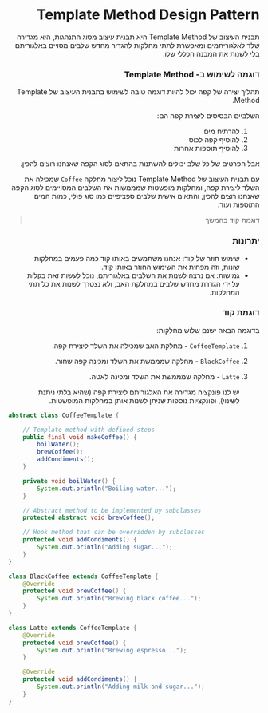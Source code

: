 <div dir="rtl">

# Template Method Design Pattern
 
תבנית העיצוב של Template Method היא תבנית עיצוב מסוג התנהגות, היא מגדירה שלד לאלגוריתמים ומאפשרת לתתי מחלקות להגדיר מחדש שלבים מסויים באלגוריתם בלי לשנות את המבנה הכללי שלו.

### דוגמה לשימוש ב- Template Method
תהליך יצירה של קפה יכול להיות דוגמה טובה לשימוש בתבנית העיצוב של Template Method. 

השלביים הבסיסים ליצירת קפה הם:
1. להרתיח מים
2. להוסיף קפה לכוס
3. להוסיף תוספות אחרות

אבל הפרטים של כל שלב יכולים להשתנות בהתאם לסוג הקפה שאנחנו רוצים להכין.

עם תבנית העיצוב של Template Method נוכל ליצור מחלקה `Coffee` שמכילה את השלד ליצירת קפה, ומחלקות מופשטות שמממשות את השלבים המסויימים לסוג הקפה שאנחנו רוצים להכין, והתאים אישית שלבים ספציפיים כמו סוג פולי, כמות המים התוספות ועוד. 

> דוגמת קוד בהמשך



###  יתרונות
* שימוש חוזר של קוד: אנחנו משתמשים באותו קוד כמה פעמים במחלקות שונות, וזה מפחית את השימוש החוזר באותו קוד.
* גמישות: אם נרצה לשנות את השלבים באלגוריתם, נוכל לעשות זאת בקלות על ידי הגדרת מחדש שלבים במחלקת האב, ולא נצטרך לשנות את כל תתי המחלקות.


### דוגמת קוד
בדוגמה הבאה ישנם שלוש מחלקות:
1. `CoffeeTemplate` - מחלקת האב שמכילה את השלד ליצירת קפה.
2. `BlackCoffee` - מחלקה שמממשת את השלד ומכינה קפה שחור.
3. `Latte` - מחלקה שמממשת את השלד ומכינה לאטה.
   
   יש לנו פונקציה מגדירה את האלגוריתם ליצירת קפה (שהיא בלתי ניתנת לשינוי), ופונקציות נוספות שניתן לשנות אותן במחלקות המופשטות.
<div dir="ltr">

```java
abstract class CoffeeTemplate {

    // Template method with defined steps
    public final void makeCoffee() {
        boilWater();
        brewCoffee();
        addCondiments();
    }

    private void boilWater() {
        System.out.println("Boiling water...");
    }

    // Abstract method to be implemented by subclasses
    protected abstract void brewCoffee();

    // Hook method that can be overridden by subclasses
    protected void addCondiments() {
        System.out.println("Adding sugar...");
    }
}

class BlackCoffee extends CoffeeTemplate {
    @Override
    protected void brewCoffee() {
        System.out.println("Brewing black coffee...");
    }
}

class Latte extends CoffeeTemplate {
    @Override
    protected void brewCoffee() {
        System.out.println("Brewing espresso...");
    }

    @Override
    protected void addCondiments() {
        System.out.println("Adding milk and sugar...");
    }
}
```

</div>

</div>